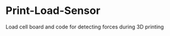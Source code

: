 [cc-by-sa-shield]: https://img.shields.io/badge/License-CC%20BY--SA%204.0-lightgrey.svg

# Print-Load-Sensor
Load cell board and code for detecting forces during 3D printing 
